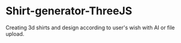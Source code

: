 # Shirt-generator-ThreeJS
Creating 3d shirts and design according to user's wish with AI or file upload.
